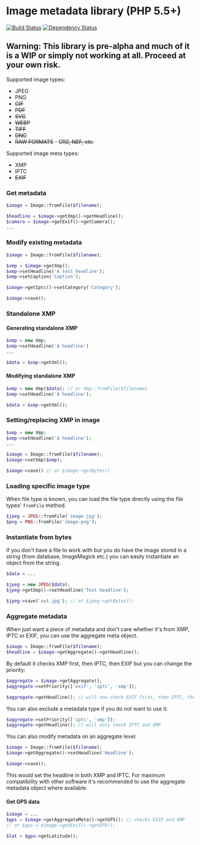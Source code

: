 Image metadata library (PHP 5.5+)
=========
[![Build Status](https://travis-ci.org/dchesterton/image.svg?branch=master)](https://travis-ci.org/dchesterton/image) [![Dependency Status](https://www.versioneye.com/user/projects/5494283bdd709d811f0004df/badge.svg?style=flat)](https://www.versioneye.com/user/projects/5494283bdd709d811f0004df)

## Warning: This library is pre-alpha and much of it is a WIP or simply not working at all. Proceed at your own risk.

Supported image types:
   - JPEG
   - PNG
   - ~~GIF~~
   - ~~PDF~~
   - ~~SVG~~
   - ~~WEBP~~
   - ~~TIFF~~
   - ~~DNG~~
   - ~~RAW FORMATS~~
   	- ~~CR2, NEF, etc.~~

Supported image meta types:
   - XMP
   - IPTC
   - ~~EXIF~~

### Get metadata

```php
$image = Image::fromFile($filename);

$headline = $image->getXmp()->getHeadline();
$camera = $image->getExif()->getCamera();
...
```

### Modify existing metadata

```php
$image = Image::fromFile($filename);

$xmp = $image->getXmp();
$xmp->setHeadline('A test headline');
$xmp->setCaption('Caption');

$image->getIptc()->setCategory('Category');

$image->save();
```

### Standalone XMP

#### Generating standalone XMP

```php
$xmp = new Xmp;
$xmp->setHeadline('A headline')
...

$data = $xmp->getXml();
```

#### Modifying standalone XMP

```php
$xmp = new Xmp($data); // or Xmp::fromFile($filename)
$xmp->setHeadline('A headline');

$data = $xmp->getXml();
```

### Setting/replacing XMP in image

```php
$xmp = new Xmp;
$xmp->setHeadline('A headline');
...

$image = Image::fromFile($filename);
$image->setXmp($xmp);

$image->save() // or $image->getBytes()
```

### Loading specific image type

When file type is known, you can load the file type directly using the file types' `fromFile` method.

```php
$jpeg = JPEG::fromFile('image.jpg');
$png = PNG::fromFile('image.png');
```

### Instantiate from bytes

If you don't have a file to work with but you do have the image stored in a string (from database, ImageMagick etc.) you can easily instantiate an object from the string.

```php
$data = ...

$jpeg = new JPEG($data);
$jpeg->getXmp()->setHeadline('Test headline');

$jpeg->save('out.jpg'); // or $jpeg->getBytes();
```

### Aggregate metadata

When just want a piece of metadata and don't care whether it's from XMP, IPTC or EXIF, you can use the aggregate meta object.

```php
$image = Image::fromFile($filename);
$headline = $image->getAggregate()->getHeadline();
```

By default it checks XMP first, then IPTC, then EXIF but you can change the priority:

```php
$aggregate = $image->getAggregate();
$aggregate->setPriority(['exif', 'iptc', 'xmp']);

$aggregate->getHeadline(); // will now check EXIF first, then IPTC, then XMP
```

You can also exclude a metadata type if you do not want to use it:

```php
$aggregate->setPriority(['iptc', 'xmp']);
$aggregate->getHeadline(); // will only check IPTC and XMP
```

You can also modify metadata on an aggregate level:

```php
$image = Image::fromFile($filename);
$image->getAggregate()->setHeadline('Headline');

$image->save();
```

This would set the headline in both XMP and IPTC. For maximum compatibility with other software it's recommended to use the aggregate metadata object where available.

#### Get GPS data

```php
$image = ...
$gps = $image->getAggregateMeta()->getGPS(); // checks EXIF and XMP
// or $gps = $image->getExif()->getGPS();

$lat = $gps->getLatitude();
```
